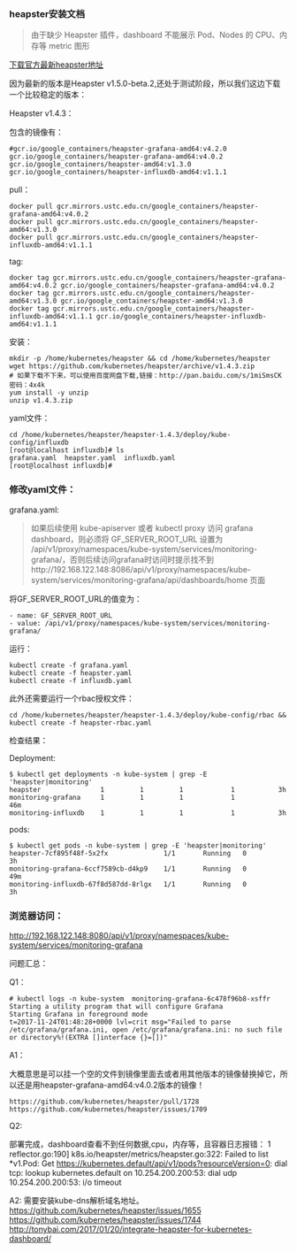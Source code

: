 ### heapster安装文档
>由于缺少 Heapster 插件，dashboard 不能展示 Pod、Nodes 的 CPU、内存等 metric 图形


[下载官方最新heapster地址](https://github.com/kubernetes/heapster/releases)


因为最新的版本是Heapster v1.5.0-beta.2,还处于测试阶段，所以我们这边下载一个比较稳定的版本：

Heapster v1.4.3：

包含的镜像有：

	#gcr.io/google_containers/heapster-grafana-amd64:v4.2.0
	gcr.io/google_containers/heapster-grafana-amd64:v4.0.2
	gcr.io/google_containers/heapster-amd64:v1.3.0
	gcr.io/google_containers/heapster-influxdb-amd64:v1.1.1

	
pull：

	docker pull gcr.mirrors.ustc.edu.cn/google_containers/heapster-grafana-amd64:v4.0.2
	docker pull gcr.mirrors.ustc.edu.cn/google_containers/heapster-amd64:v1.3.0
	docker pull gcr.mirrors.ustc.edu.cn/google_containers/heapster-influxdb-amd64:v1.1.1

tag:

	docker tag gcr.mirrors.ustc.edu.cn/google_containers/heapster-grafana-amd64:v4.0.2 gcr.io/google_containers/heapster-grafana-amd64:v4.0.2
	docker tag gcr.mirrors.ustc.edu.cn/google_containers/heapster-amd64:v1.3.0 gcr.io/google_containers/heapster-amd64:v1.3.0
	docker tag gcr.mirrors.ustc.edu.cn/google_containers/heapster-influxdb-amd64:v1.1.1 gcr.io/google_containers/heapster-influxdb-amd64:v1.1.1






安装：

	mkdir -p /home/kubernetes/heapster && cd /home/kubernetes/heapster
	wget https://github.com/kubernetes/heapster/archive/v1.4.3.zip
	# 如果下载不下来，可以使用百度网盘下载,链接：http://pan.baidu.com/s/1miSmsCK 密码：4x4k
	yum install -y unzip
	unzip v1.4.3.zip

yaml文件：

	cd /home/kubernetes/heapster/heapster-1.4.3/deploy/kube-config/influxdb
	[root@localhost influxdb]# ls
	grafana.yaml  heapster.yaml  influxdb.yaml
	[root@localhost influxdb]# 


### 修改yaml文件：

grafana.yaml:

> 如果后续使用 kube-apiserver 或者 kubectl proxy 访问 grafana dashboard，则必须将 GF_SERVER_ROOT_URL 设置为 /api/v1/proxy/namespaces/kube-system/services/monitoring-grafana/，否则后续访问grafana时访问时提示找不到http://192.168.122.148:8086/api/v1/proxy/namespaces/kube-system/services/monitoring-grafana/api/dashboards/home 页面

将GF_SERVER_ROOT_URL的值变为：

	- name: GF_SERVER_ROOT_URL
	- value: /api/v1/proxy/namespaces/kube-system/services/monitoring-grafana/



运行：

	kubectl create -f grafana.yaml 
	kubectl create -f heapster.yaml 
	kubectl create -f influxdb.yaml

此外还需要运行一个rbac授权文件：

	cd /home/kubernetes/heapster/heapster-1.4.3/deploy/kube-config/rbac &&
	kubectl create -f heapster-rbac.yaml



检查结果：

Deployment:

	$ kubectl get deployments -n kube-system | grep -E 'heapster|monitoring'
	heapster               1         1         1            1           3h
	monitoring-grafana     1         1         1            1           46m
	monitoring-influxdb    1         1         1            1           3h  

pods:

	$ kubectl get pods -n kube-system | grep -E 'heapster|monitoring'
	heapster-7cf895f48f-5x2fx              1/1       Running   0          3h
	monitoring-grafana-6ccf7589cb-d4kp9    1/1       Running   0          49m
	monitoring-influxdb-67f8d587dd-8rlgx   1/1       Running   0          3h

### 浏览器访问：


http://192.168.122.148:8080/api/v1/proxy/namespaces/kube-system/services/monitoring-grafana


问题汇总：

Q1：

	# kubectl logs -n kube-system  monitoring-grafana-6c478f96b8-xsffr
	Starting a utility program that will configure Grafana
	Starting Grafana in foreground mode
	t=2017-11-24T01:48:28+0000 lvl=crit msg="Failed to parse /etc/grafana/grafana.ini, open /etc/grafana/grafana.ini: no such file or directory%!(EXTRA []interface {}=[])"

A1：

大概意思是可以挂一个空的文件到镜像里面去或者用其他版本的镜像替换掉它，所以还是用heapster-grafana-amd64:v4.0.2版本的镜像！

	https://github.com/kubernetes/heapster/pull/1728
	https://github.com/kubernetes/heapster/issues/1709



Q2:

部署完成，dashboard查看不到任何数据,cpu，内存等，且容器日志报错：
1 reflector.go:190] k8s.io/heapster/metrics/heapster.go:322: Failed to list *v1.Pod: Get https://kubernetes.default/api/v1/pods?resourceVersion=0: dial tcp: lookup kubernetes.default on 10.254.200.200:53: dial udp 10.254.200.200:53: i/o timeout

A2:
	需要安装kube-dns解析域名地址。
	https://github.com/kubernetes/heapster/issues/1655
	https://github.com/kubernetes/heapster/issues/1744
	http://tonybai.com/2017/01/20/integrate-heapster-for-kubernetes-dashboard/

